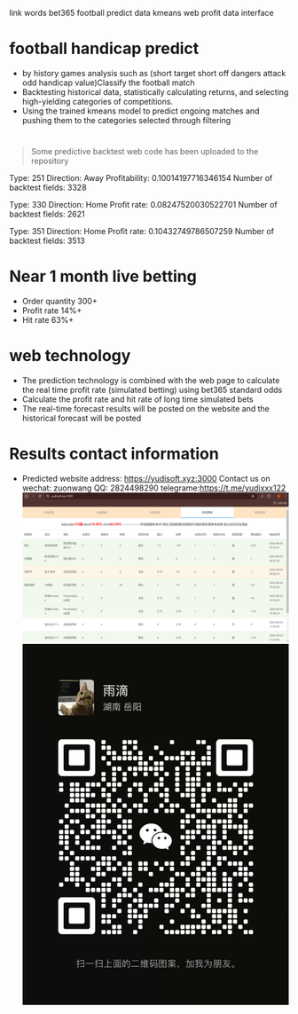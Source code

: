 link words bet365 football predict data kmeans web profit data interface
# football handicap predict
- by history games analysis such as (short target short off dangers attack odd handicap value)Classify the football match
- Backtesting historical data, statistically calculating returns, and selecting high-yielding categories of competitions.
- Using the trained kmeans model to predict ongoing matches and pushing them to the categories selected through filtering
# 
> Some predictive backtest web code has been uploaded to the repository

Type: 251 Direction: Away Profitability: 0.10014197716346154 Number of backtest fields: 3328

Type: 330 Direction: Home Profit rate: 0.08247520030522701 Number of backtest fields: 2621

Type: 351 Direction: Home Profit rate: 0.10432749786507259 Number of backtest fields: 3513

# Near 1 month live betting
- Order quantity 300+
- Profit rate 14%+
- Hit rate 63%+
# web technology
- The prediction technology is combined with the web page to calculate the real time profit rate (simulated betting) using bet365 standard odds
- Calculate the profit rate and hit rate of long time simulated bets 
- The real-time forecast results will be posted on the website and the historical forecast will be posted
# Results contact information

- Predicted website address: https://yudisoft.xyz:3000 Contact us on wechat: zuonwang  QQ: 2824498290 telegrame:https://t.me/yudixxx122
  ![iamge](https://github.com/wangzurong/football_predict/blob/main/image.png)
  ![image](https://github.com/wangzurong/football_predict/blob/main/5d5ecd60d6ed7582c70e9cc9f3a8a80.jpg)
